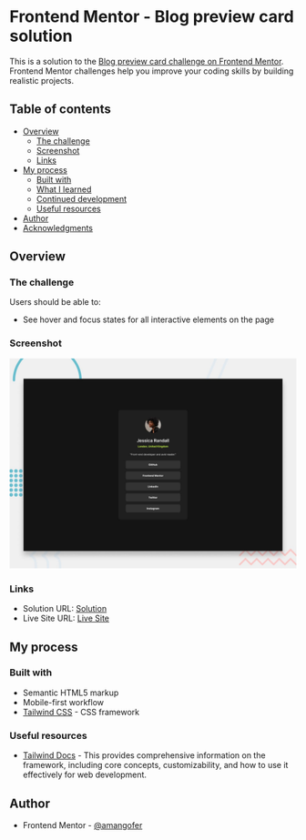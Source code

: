 # Frontend Mentor - Blog preview card solution

This is a solution to the [Blog preview card challenge on Frontend Mentor](https://www.frontendmentor.io/challenges/blog-preview-card-ckPaj01IcS). Frontend Mentor challenges help you improve your coding skills by building realistic projects. 

## Table of contents

- [Overview](#overview)
  - [The challenge](#the-challenge)
  - [Screenshot](#screenshot)
  - [Links](#links)
- [My process](#my-process)
  - [Built with](#built-with)
  - [What I learned](#what-i-learned)
  - [Continued development](#continued-development)
  - [Useful resources](#useful-resources)
- [Author](#author)
- [Acknowledgments](#acknowledgments)

## Overview

### The challenge

Users should be able to:

- See hover and focus states for all interactive elements on the page

### Screenshot

![](./preview.jpg)


### Links

- Solution URL: [Solution](https://github.com/amangofer/frontendmentor-challenges/tree/main/social-links-profile)
- Live Site URL: [Live Site](https://social-links-profile42.netlify.app/)

## My process

### Built with

- Semantic HTML5 markup
- Mobile-first workflow
- [Tailwind CSS](https://nextjs.org/) - CSS framework


### Useful resources

- [Tailwind Docs](https://tailwindcss.com/docs/installation/using-vite) - This provides comprehensive information on the framework, including core concepts, customizability, and how to use it effectively for web development.

## Author

- Frontend Mentor - [@amangofer](https://www.frontendmentor.io/profile/amangofer)
